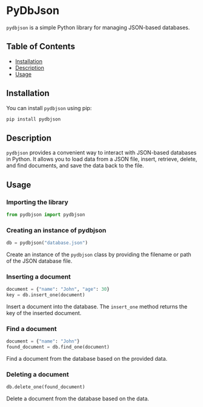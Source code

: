 # PyDbJson

`pydbjson` is a simple Python library for managing JSON-based databases.

## Table of Contents

- [Installation](#installation)
- [Description](#Description)
- [Usage](#usage)

## Installation

You can install `pydbjson` using pip:
```python
pip install pydbjson
```


## Description

`pydbjson` provides a convenient way to interact with JSON-based databases in Python. It allows you to load data from a JSON file, insert, retrieve, delete, and find documents, and save the data back to the file.

## Usage

### Importing the library

```python
from pydbjson import pydbjson
```

### Creating an instance of pydbjson

```python
db = pydbjson("database.json")
```

Create an instance of the `pydbjson` class by providing the filename or path of the JSON database file.

### Inserting a document

```python
document = {"name": "John", "age": 30}
key = db.insert_one(document)
```

Insert a document into the database. The `insert_one` method returns the key of the inserted document.

### Find a document

```python
document = {"name": "John"}
found_document = db.find_one(document)
```

Find a document from the database based on the provided data.

### Deleting a document

```python
db.delete_one(found_document)
```

Delete a document from the database based on the data.